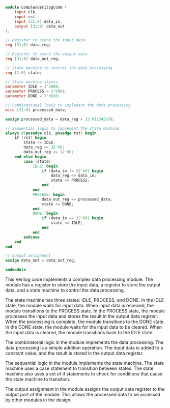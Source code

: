 ```verilog
module ComplexVerilogCode (
    input clk,
    input rst,
    input [31:0] data_in,
    output [31:0] data_out
);

// Register to store the input data
reg [31:0] data_reg;

// Register to store the output data
reg [31:0] data_out_reg;

// State machine to control the data processing
reg [2:0] state;

// State machine states
parameter IDLE = 3'b000;
parameter PROCESS = 3'b001;
parameter DONE = 3'b010;

// Combinational logic to implement the data processing
wire [31:0] processed_data;

assign processed_data = data_reg + 32'h12345678;

// Sequential logic to implement the state machine
always @(posedge clk, posedge rst) begin
    if (rst) begin
        state <= IDLE;
        data_reg <= 32'h0;
        data_out_reg <= 32'h0;
    end else begin
        case (state)
            IDLE: begin
                if (data_in != 32'h0) begin
                    data_reg <= data_in;
                    state <= PROCESS;
                end
            end
            PROCESS: begin
                data_out_reg <= processed_data;
                state <= DONE;
            end
            DONE: begin
                if (data_in == 32'h0) begin
                    state <= IDLE;
                end
            end
        endcase
    end
end

// Output assignment
assign data_out = data_out_reg;

endmodule
```

This Verilog code implements a complex data processing module. The module has a register to store the input data, a register to store the output data, and a state machine to control the data processing.

The state machine has three states: IDLE, PROCESS, and DONE. In the IDLE state, the module waits for input data. When input data is received, the module transitions to the PROCESS state. In the PROCESS state, the module processes the input data and stores the result in the output data register. When the processing is complete, the module transitions to the DONE state. In the DONE state, the module waits for the input data to be cleared. When the input data is cleared, the module transitions back to the IDLE state.

The combinatorial logic in the module implements the data processing. The data processing is a simple addition operation. The input data is added to a constant value, and the result is stored in the output data register.

The sequential logic in the module implements the state machine. The state machine uses a case statement to transition between states. The state machine also uses a set of if statements to check for conditions that cause the state machine to transition.

The output assignment in the module assigns the output data register to the output port of the module. This allows the processed data to be accessed by other modules in the design.